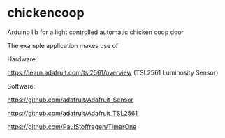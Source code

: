 chickencoop
===========

Arduino lib for a light controlled automatic chicken coop door


The example application makes use of

Hardware:

https://learn.adafruit.com/tsl2561/overview (TSL2561 Luminosity Sensor)

Software:

https://github.com/adafruit/Adafruit_Sensor

https://github.com/adafruit/Adafruit_TSL2561

https://github.com/PaulStoffregen/TimerOne
